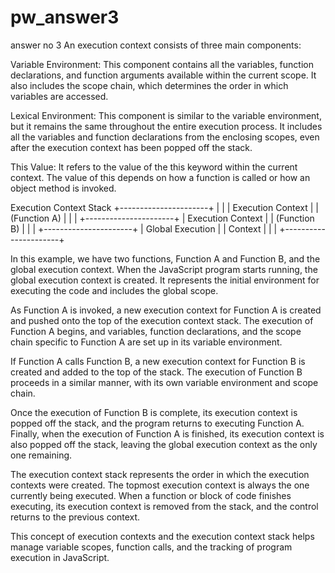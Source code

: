 # pw_answer3
answer no 3
An execution context consists of three main components:

Variable Environment: This component contains all the variables, function declarations, and function arguments available within the current scope. It also includes the scope chain, which determines the order in which variables are accessed.

Lexical Environment: This component is similar to the variable environment, but it remains the same throughout the entire execution process. It includes all the variables and function declarations from the enclosing scopes, even after the execution context has been popped off the stack.

This Value: It refers to the value of the this keyword within the current context. The value of this depends on how a function is called or how an object method is invoked.

Execution Context Stack
+----------------------+
|                      |
|   Execution Context  |
|     (Function A)     |
|                      |
+----------------------+
|   Execution Context  |
|     (Function B)     |
|                      |
+----------------------+
|   Global Execution   |
|       Context        |
|                      |
+----------------------+

In this example, we have two functions, Function A and Function B, and the global execution context. When the JavaScript program starts running, the global execution context is created. It represents the initial environment for executing the code and includes the global scope.

As Function A is invoked, a new execution context for Function A is created and pushed onto the top of the execution context stack. The execution of Function A begins, and variables, function declarations, and the scope chain specific to Function A are set up in its variable environment.

If Function A calls Function B, a new execution context for Function B is created and added to the top of the stack. The execution of Function B proceeds in a similar manner, with its own variable environment and scope chain.

Once the execution of Function B is complete, its execution context is popped off the stack, and the program returns to executing Function A. Finally, when the execution of Function A is finished, its execution context is also popped off the stack, leaving the global execution context as the only one remaining.

The execution context stack represents the order in which the execution contexts were created. The topmost execution context is always the one currently being executed. When a function or block of code finishes executing, its execution context is removed from the stack, and the control returns to the previous context.

This concept of execution contexts and the execution context stack helps manage variable scopes, function calls, and the tracking of program execution in JavaScript.
